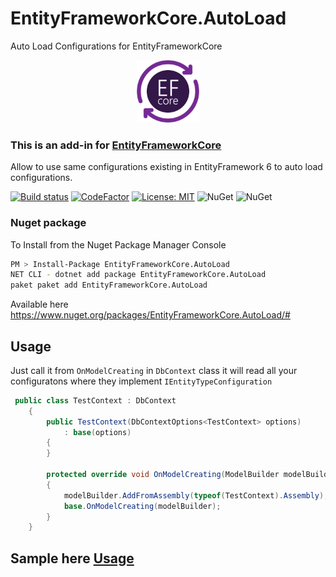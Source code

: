 # EntityFrameworkCore.AutoLoad
Auto Load Configurations for EntityFrameworkCore

<p align="center">
  <img src="EntityFrameworkCore.AutoLoad.jpg" alt="AutoLoad" width="100"/>
</p>

### This is an add-in for [EntityFrameworkCore](https://github.com/aspnet/EntityFrameworkCore/) 

Allow to use same configurations existing in EntityFramework 6 to auto load configurations.

[![Build status](https://ci.appveyor.com/api/projects/status/nlihfujfdw0x4l4r?svg=true)](https://ci.appveyor.com/project/davidrevoledo/microsoft-entityframeworkcore-autoload)
[![CodeFactor](https://www.codefactor.io/repository/github/davidrevoledo/entityframeworkcore.autoload/badge)](https://www.codefactor.io/repository/github/davidrevoledo/entityframeworkcore.autoload)
[![License: MIT](https://img.shields.io/badge/License-MIT-yellow.svg)](https://opensource.org/licenses/MIT)
![NuGet](https://img.shields.io/nuget/v/EntityFrameworkCore.AutoLoad.svg)
![NuGet](https://img.shields.io/nuget/dt/EntityFrameworkCore.AutoLoad.svg)

### Nuget package

To Install from the Nuget Package Manager Console 

```sh
PM > Install-Package EntityFrameworkCore.AutoLoad 
NET CLI - dotnet add package EntityFrameworkCore.AutoLoad
paket paket add EntityFrameworkCore.AutoLoad
```
Available here https://www.nuget.org/packages/EntityFrameworkCore.AutoLoad/#

## Usage

Just call it from `OnModelCreating` in `DbContext` class it will read all your configuratons where they implement `IEntityTypeConfiguration`

``` C#
 public class TestContext : DbContext
    {
        public TestContext(DbContextOptions<TestContext> options)
            : base(options)
        {
        }

        protected override void OnModelCreating(ModelBuilder modelBuilder)
        {
            modelBuilder.AddFromAssembly(typeof(TestContext).Assembly);
            base.OnModelCreating(modelBuilder);
        }
    }
```
## Sample here [Usage](https://github.com/davidrevoledo/Microsoft.EntityFrameworkCore.AutoLoad/tree/master/src/Microsoft.EntityFrameworkCore.AutoLoad.Usage) 

